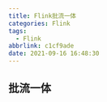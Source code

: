 ```yaml
---
title: Flink批流一体
categories: Flink
tags:
  - Flink
abbrlink: c1cf9ade
date: 2021-09-16 16:48:30
---
```

## 



## 批流一体

